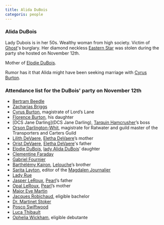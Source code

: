 ```yaml
---
title: Alida DuBois
categoris: people
---
```


### Alida DuBois

Lady Dubois is in her 50s. Wealthy woman from high society. Victim of [Ghost](Ghost)'s burglary. Her diamond neckless [Eastern Star](EasternStar) was stolen during the party she hosted on November 12th.

Mother of [Elodie DuBois](ElodieDuBois).

Rumor has it that Alida might have been seeking marriage with [Cyrus Burton](CyrusBurton).

### Attendance list for the DuBois' party on November 12th

- [Bertram Beedle](BertramBeedle)
- [Zacharias Briggs](ZachariasBriggs)
- [Cyrus Burton](CyrusBurton), magistrate of Lord’s Lane
- [Florence Burton](FlorenceBurton), his daughter
- [DCS Jane Darling](DCS Jane Darling), [Tarquin Hamcrusher](TarquinHamcrusher)’s boss
- [Orson Darlington-Whit](OrsonDarlingtonWhit), magistrate for Ratwater and guild master of the Transporters and Carters Guild
- [Lilith DeVaere](LilithDeVaere), [Eletha DeVaere](ElethaDeVaere)’s mother
- [Orist DeVaere](OristDeVaere), [Eletha DeVaere](ElethaDeVaere)'s father
- [Elodie DuBois](ElodieDuBois), [lady Alida DuBois](AlidaDuBois)’ daughter
- [Clementine Faraday](ClementineFaraday)
- [Gabriel Fournier](GabrielFournier)
- [Barthélémy Kairon](BarthelemyKairon), [Lelouche](Lelouche)’s brother
- [Sarita Layton](SaritaLayton), editor of the [Magdalen Journalier](MagdalenJournalier)
- [Lady Rue](LadyRue)
- [Jasper LeRoux](JasperLeRoux), [Pearl](Pearl)’s father
- [Opal LeRoux](OpalLeRoux), [Pearl](Pearl)’s mother
- [Major Eve Martin](EveMartin)
- [Jacques Robichaud](JacquesRobichaud), eligible bachelor
- [Dr. Martinet Stoker](MartinetStoker)
- [Posco Swiftwood](PoscoSwiftwood)
- [Luca Thibault](LucaThibault)
- [Ophelia Wickham](OpheliaWickham), eligible debutante


